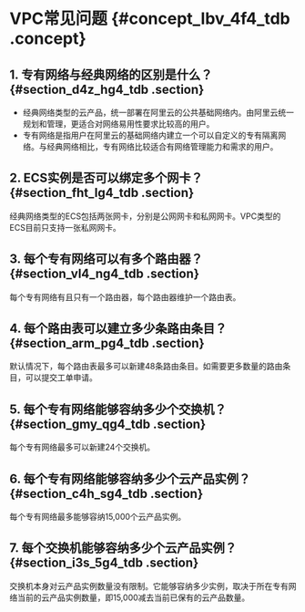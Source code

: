 # VPC常见问题 {#concept_lbv_4f4_tdb .concept}

## 1. 专有网络与经典网络的区别是什么？ {#section_d4z_hg4_tdb .section}

-   经典网络类型的云产品，统一部署在阿里云的公共基础网络内。由阿里云统一规划和管理，更适合对网络易用性要求比较高的用户。
-   专有网络是指用户在阿里云的基础网络内建立一个可以自定义的专有隔离网络。与经典网络相比，专有网络比较适合有网络管理能力和需求的用户。

## 2. ECS实例是否可以绑定多个网卡？ {#section_fht_lg4_tdb .section}

经典网络类型的ECS包括两张网卡，分别是公网网卡和私网网卡。VPC类型的ECS目前只支持一张私网网卡。

## 3. 每个专有网络可以有多个路由器？ {#section_vl4_ng4_tdb .section}

每个专有网络有且只有一个路由器，每个路由器维护一个路由表。

## 4. 每个路由表可以建立多少条路由条目？ {#section_arm_pg4_tdb .section}

默认情况下，每个路由表最多可以新建48条路由条目。如需要更多数量的路由条目，可以提交工单申请。

## 5. 每个专有网络能够容纳多少个交换机？ {#section_gmy_qg4_tdb .section}

每个专有网络最多可以新建24个交换机。

## 6. 每个专有网络能够容纳多少个云产品实例？ {#section_c4h_sg4_tdb .section}

每个专有网络最多能够容纳15,000个云产品实例。

## 7. 每个交换机能够容纳多少个云产品实例？ {#section_i3s_5g4_tdb .section}

交换机本身对云产品实例数量没有限制。它能够容纳多少实例，取决于所在专有网络当前的云产品实例数量，即15,000减去当前已保有的云产品数量。

